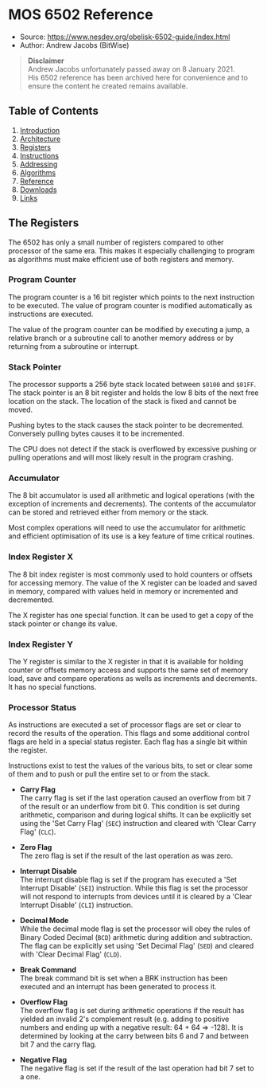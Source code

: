 MOS 6502 Reference
==================

  - Source: https://www.nesdev.org/obelisk-6502-guide/index.html
  - Author: Andrew Jacobs (BitWise)

> **Disclaimer**  
> Andrew Jacobs unfortunately passed away on 8 January 2021.  
> His 6502 reference has been archived here for convenience and to ensure the
> content he created remains available.

## Table of Contents

  1. [Introduction](https://github.com/macmade/MOS-6502-Emulator/blob/main/Reference/1-Introduction.md)
  2. [Architecture](https://github.com/macmade/MOS-6502-Emulator/blob/main/Reference/2-Architecture.md)
  3. [Registers](https://github.com/macmade/MOS-6502-Emulator/blob/main/Reference/3-Registers.md)
  4. [Instructions](https://github.com/macmade/MOS-6502-Emulator/blob/main/Reference/4-Instructions.md)
  5. [Addressing](https://github.com/macmade/MOS-6502-Emulator/blob/main/Reference/5-Addressing.md)
  6. [Algorithms](https://github.com/macmade/MOS-6502-Emulator/blob/main/Reference/6-Algorithms.md)
  7. [Reference](https://github.com/macmade/MOS-6502-Emulator/blob/main/Reference/7-Reference.md)
  8. [Downloads](https://github.com/macmade/MOS-6502-Emulator/blob/main/Reference/8-Downloads.md)
  9. [Links](https://github.com/macmade/MOS-6502-Emulator/blob/main/Reference/9-Links.md)

## The Registers

The 6502 has only a small number of registers compared to other processor of the
same era. This makes it especially challenging to program as algorithms must
make efficient use of both registers and memory.

### Program Counter

The program counter is a 16 bit register which points to the next instruction
to be executed. The value of program counter is modified automatically as
instructions are executed.

The value of the program counter can be modified by executing a jump, a relative
branch or a subroutine call to another memory address or by returning from
a subroutine or interrupt.

### Stack Pointer

The processor supports a 256 byte stack located between `$0100` and `$01FF`.
The stack pointer is an 8 bit register and holds the low 8 bits of the next free
location on the stack. The location of the stack is fixed and cannot be moved.

Pushing bytes to the stack causes the stack pointer to be decremented.
Conversely pulling bytes causes it to be incremented.

The CPU does not detect if the stack is overflowed by excessive pushing or
pulling operations and will most likely result in the program crashing.

### Accumulator

The 8 bit accumulator is used all arithmetic and logical operations (with the
exception of increments and decrements). The contents of the accumulator can be
stored and retrieved either from memory or the stack.

Most complex operations will need to use the accumulator for arithmetic and
efficient optimisation of its use is a key feature of time critical routines.

### Index Register X

The 8 bit index register is most commonly used to hold counters or offsets for
accessing memory. The value of the X register can be loaded and saved in memory,
compared with values held in memory or incremented and decremented.

The X register has one special function. It can be used to get a copy of the
stack pointer or change its value.

### Index Register Y

The Y register is similar to the X register in that it is available for holding
counter or offsets memory access and supports the same set of memory load, save
and compare operations as wells as increments and decrements.
It has no special functions.

### Processor Status

As instructions are executed a set of processor flags are set or clear to record
the results of the operation. This flags and some additional control flags are
held in a special status register. Each flag has a single bit within
the register.

Instructions exist to test the values of the various bits, to set or clear some
of them and to push or pull the entire set to or from the stack.

  - **Carry Flag**  
    The carry flag is set if the last operation caused an overflow from bit 7
    of the result or an underflow from bit 0. This condition is set during
    arithmetic, comparison and during logical shifts. It can be explicitly set
    using the 'Set Carry Flag' (`SEC`) instruction and cleared with
    'Clear Carry Flag' (`CLC`).
    
  - **Zero Flag**  
    The zero flag is set if the result of the last operation as was zero.

  - **Interrupt Disable**  
    The interrupt disable flag is set if the program has executed a
    'Set Interrupt Disable' (`SEI`) instruction. While this flag is set the
    processor will not respond to interrupts from devices until it is cleared
    by a 'Clear Interrupt Disable' (`CLI`) instruction.

  - **Decimal Mode**  
    While the decimal mode flag is set the processor will obey the rules of
    Binary Coded Decimal (`BCD`) arithmetic during addition and subtraction.
    The flag can be explicitly set using 'Set Decimal Flag' (`SED`) and cleared
    with 'Clear Decimal Flag' (`CLD`).

  - **Break Command**  
    The break command bit is set when a BRK instruction has been executed and
    an interrupt has been generated to process it.

  - **Overflow Flag**  
    The overflow flag is set during arithmetic operations if the result has
    yielded an invalid 2's complement result (e.g. adding to positive numbers
    and ending up with a negative result: 64 + 64 => -128). It is determined by
    looking at the carry between bits 6 and 7 and between bit 7 and the carry
    flag.

  - **Negative Flag**  
    The negative flag is set if the result of the last operation had bit 7 set
    to a one.

